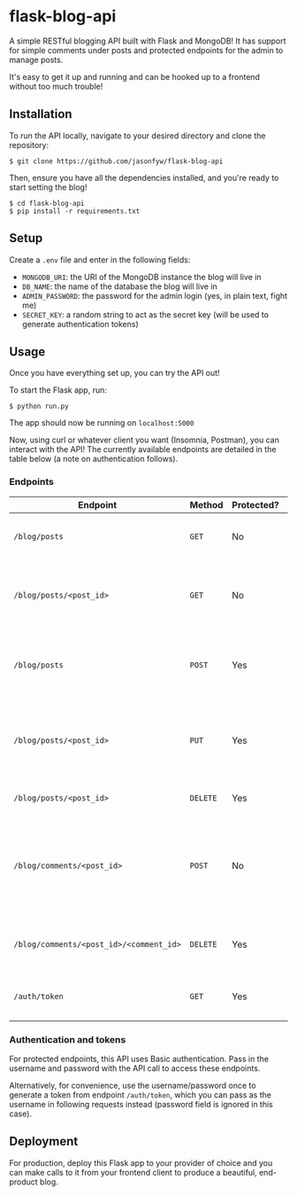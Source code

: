 # flask-blog-api
A simple RESTful blogging API built with Flask and MongoDB! It has support for simple comments under posts and protected endpoints for the admin to manage posts.

It's easy to get it up and running and can be hooked up to a frontend without too much trouble!

## Installation

To run the API locally, navigate to your desired directory and clone the repository:

```
$ git clone https://github.com/jasonfyw/flask-blog-api
```

Then, ensure you have all the dependencies installed, and you're ready to start setting the blog!

```
$ cd flask-blog-api
$ pip install -r requirements.txt
```

## Setup

Create a `.env` file and enter in the following fields:

* `MONGODB_URI`: the URI of the MongoDB instance the blog will live in
* `DB_NAME`: the name of the database the blog will live in
* `ADMIN_PASSWORD`: the password for the admin login (yes, in plain text, fight me)
* `SECRET_KEY`: a random string to act as the secret key (will be used to generate authentication tokens)

## Usage

Once you have everything set up, you can try the API out!

To start the Flask app, run:

```
$ python run.py
```

The app should now be running on `localhost:5000`

Now, using curl or whatever client you want (Insomnia, Postman),  you can interact with the API! The currently available endpoints are detailed in the table below (a note on authentication follows).

### Endpoints

| Endpoint                                | Method   | Protected? | Description                                                                                                                                            | Returns         |
|-----------------------------------------|----------|------------|--------------------------------------------------------------------------------------------------------------------------------------------------------|-----------------|
| `/blog/posts`                           | `GET`    | No         | Returns all posts (includes all details and comments                                                                                                   | Array of posts  |
| `/blog/posts/<post_id>`                 | `GET`    | No         | Returns a single post (and subsidiary comments) matching provided `post_id`                                                                            | Retrieved post  |
| `/blog/posts`                           | `POST`   | Yes        | Create a new post (entry fields: `title`, `author`, `text`, `category` – *the last field is optional*)                                                 | Created post    |
| `/blog/posts/<post_id>`                 | `PUT`    | Yes        | Update an existing post (updateable fields: `title`, `author`, `text`, `category`, `visibility`)                                                       | Edited post     |
| `/blog/posts/<post_id>`                 | `DELETE` | Yes        | Deletes an existing post by `post_id`                                                                                                                  | Deleted post    |
| `/blog/comments/<post_id>`              | `POST`   | No         | Create a new comment under a post identified by `post_id` (entry fields: `name`, `email`, `text`, `parent_comment_id` – *the last field is optional*)  | Created comment |
| `/blog/comments/<post_id>/<comment_id>` | `DELETE` | Yes        | Deleted a comment under post identified by `post_id` with id `comment_id`                                                                              | Deleted comment |
| `/auth/token`                           | `GET`    | Yes        | Returns a temporary token to use instead of login credentials                                                                                          | Token string    |


### Authentication and tokens

For protected endpoints, this API uses Basic authentication. Pass in the username and password with the API call to access these endpoints.

Alternatively, for convenience, use the username/password once to generate a token from endpoint `/auth/token`, which you can pass as the username in following requests instead (password field is ignored in this case).

## Deployment

For production, deploy this Flask app to your provider of choice and you can make calls to it from your frontend client to produce a beautiful, end-product blog.